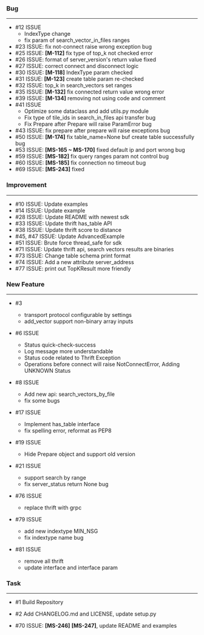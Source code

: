 ### Bug
---

- \#12 ISSUE
    - IndexType change
    - fix param of search_vector_in_files ranges
- \#23 ISSUE: fix not-connect raise wrong exception bug
- \#25 ISSUE: **[M-112]** fix type of top_k not checked error
- \#26 ISSUE: format of server_version's return value fixed
- \#27 ISSUE: correct connect and disconnect logic  
- \#30 ISSUE: **[M-118]** IndexType param checked  
- \#31 ISSUE: **[M-123]** create table param re-checked
- \#32 ISSUE: top_k in search_vectors set ranges
- \#35 ISSUE: **[M-132]** fix connected return value wrong error
- \#39 ISSUE: **[M-134]** removing not using code and comment
- \#41 ISSUE
    - Optimize some dataclass and add utils.py module
    - Fix type of tile_ids in search_in_files api transfer bug
    - Fix Prepare after Prepare will raise ParamError bug
- \#43 ISSUE: fix prepare after prepare will raise exceptions bug
- \#50 ISSUE: **[M-174]** fix table_name=None buf create table successfully bug
- \#53 ISSUE: **[MS-165 ~ MS-170]** fixed default ip and port wrong bug
- \#59 ISSUE: **[MS-182]** fix query ranges param not control bug
- \#60 ISSUE: **[MS-185]** fix connection no timeout bug 
- \#69 ISSUE: **[MS-243]** fixed
### Improvement
---
- \#10 ISSUE: Update examples
- \#14 ISSUE: Update example
- \#28 ISSUE: Update README with newest sdk
- \#33 ISSUE: Update thrift has_table API
- \#38 ISSUE: Update thrift score to distance
- \#45, \#47 ISSUE:  Update AdvancedExample
- \#51 ISSUE: Brute force thread_safe for sdk
- \#71 ISSUE: Update thrift api, search vectors results are binaries
- \#73 ISSUE: Change table schema print format
- \#74 ISSUE: Add a new attribute server_address
- \#77 ISSUE: print out TopKResult more friendly
### New Feature
---
- \#3
    - transport protocol configurable by settings
    - add_vector support non-binary array inputs

- \#6 ISSUE   
    - Status quick-check-success
    - Log message more understandable
    - Status code related to Thrift Exception
    - Operations before connect will raise NotConnectError, Adding UNKNOWN Status

- \#8 ISSUE
    - Add new api: search_vectors_by_file
    - fix some bugs

- \#17 ISSUE
    - Implement has_table interface
    - fix spelling error, reformat as PEP8

- \#19 ISSUE
    - Hide Prepare object and support old version
    
- \#21 ISSUE
    - support search by range
    - fix server_status return None bug
    
- \#76 ISSUE
    - replace thrift with grpc

- \#79 ISSUE
    - add new indextype MIN_NSG
    - fix indextype name bug

- \#81 ISSUE
    - remove all thrift 
    - update interface and interface param
### Task
---
- \#1 Build Repository

- \#2 Add CHANGELOG.md and LICENSE, update setup.py
- \#70 ISSUE: **[MS-246]** **[MS-247]**, update README and examples
